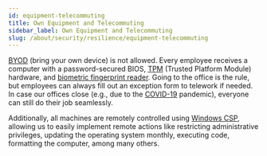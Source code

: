 ```yaml
---
id: equipment-telecommuting
title: Own Equipment and Telecommuting
sidebar_label: Own Equipment and Telecommuting
slug: /about/security/resilience/equipment-telecommuting
---
```


[BYOD](https://en.wikipedia.org/wiki/Bring_your_own_device)
(bring your own device) is not allowed.
Every employee receives a computer
with a password-secured BIOS,
[TPM](https://docs.microsoft.com/en-us/windows/about/security/information-protection/tpm/trusted-platform-module-overview)
(Trusted Platform Module)
hardware, and
[biometric fingerprint reader](/criteria/requirements/231).
Going to the office is the rule,
but employees can always fill out an exception form
to telework if needed.
In case our offices close
(e.g., due to the
[COVID-19](https://en.wikipedia.org/wiki/Coronavirus_disease_2019) pandemic),
everyone can still do their job seamlessly.

Additionally,
all machines are remotely controlled
using [Windows CSP](https://docs.microsoft.com/en-us/windows/client-management/mdm/configuration-service-provider-reference),
allowing us to easily implement remote actions
like restricting administrative privileges,
updating the operating system monthly,
executing code,
formatting the computer,
among many others.

